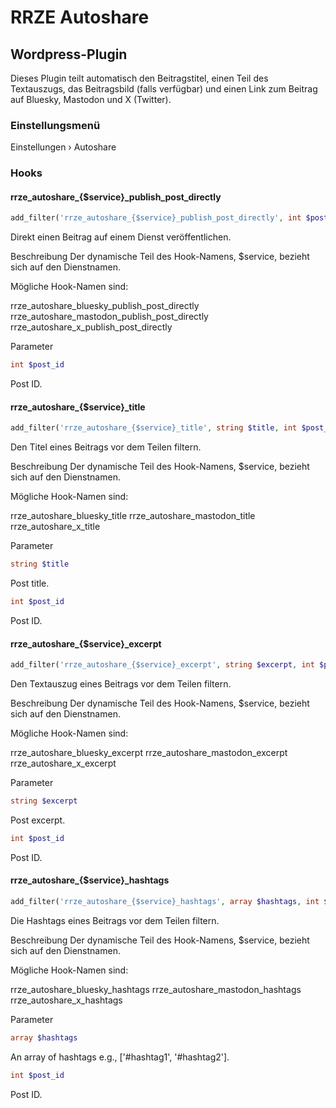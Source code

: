 # RRZE Autoshare

## Wordpress-Plugin

Dieses Plugin teilt automatisch den Beitragstitel, einen Teil des Textauszugs, das Beitragsbild (falls verfügbar) und einen Link zum Beitrag auf Bluesky, Mastodon und X (Twitter).

### Einstellungsmenü

Einstellungen › Autoshare

### Hooks

#### rrze_autoshare_{$service}_publish_post_directly

```php
add_filter('rrze_autoshare_{$service}_publish_post_directly', int $post_id)
```

Direkt einen Beitrag auf einem Dienst veröffentlichen.

Beschreibung
Der dynamische Teil des Hook-Namens, $service, bezieht sich auf den Dienstnamen.

Mögliche Hook-Namen sind:

rrze_autoshare_bluesky_publish_post_directly
rrze_autoshare_mastodon_publish_post_directly
rrze_autoshare_x_publish_post_directly

Parameter

```php
int $post_id
```

Post ID.

#### rrze_autoshare_{$service}_title

```php
add_filter('rrze_autoshare_{$service}_title', string $title, int $post_id)
```

Den Titel eines Beitrags vor dem Teilen filtern.

Beschreibung
Der dynamische Teil des Hook-Namens, $service, bezieht sich auf den Dienstnamen.

Mögliche Hook-Namen sind:

rrze_autoshare_bluesky_title
rrze_autoshare_mastodon_title
rrze_autoshare_x_title

Parameter

```php
string $title
```

Post title.

```php
int $post_id
```

Post ID.

#### rrze_autoshare_{$service}_excerpt

```php
add_filter('rrze_autoshare_{$service}_excerpt', string $excerpt, int $post_id)
```

Den Textauszug eines Beitrags vor dem Teilen filtern.

Beschreibung
Der dynamische Teil des Hook-Namens, $service, bezieht sich auf den Dienstnamen.

Mögliche Hook-Namen sind:

rrze_autoshare_bluesky_excerpt
rrze_autoshare_mastodon_excerpt
rrze_autoshare_x_excerpt

Parameter

```php
string $excerpt
```

Post excerpt.

```php
int $post_id
```

Post ID.

#### rrze_autoshare_{$service}_hashtags

```php
add_filter('rrze_autoshare_{$service}_hashtags', array $hashtags, int $post_id)
```

Die Hashtags eines Beitrags vor dem Teilen filtern.

Beschreibung
Der dynamische Teil des Hook-Namens, $service, bezieht sich auf den Dienstnamen.

Mögliche Hook-Namen sind:

rrze_autoshare_bluesky_hashtags
rrze_autoshare_mastodon_hashtags
rrze_autoshare_x_hashtags

Parameter

```php
array $hashtags
```

An array of hashtags e.g., ['#hashtag1', '#hashtag2'].

```php
int $post_id
```

Post ID.
